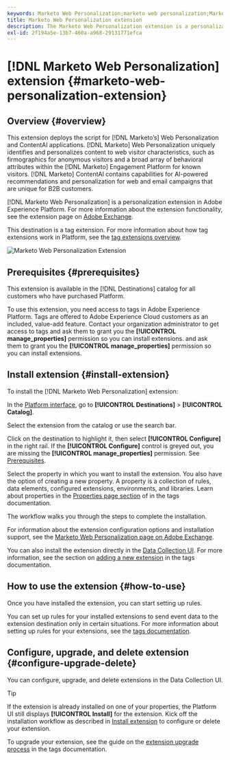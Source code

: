 ```yaml
---
keywords: Marketo Web Personalization;marketo web personalization;Marketo Web Personalization extension;marketo web personalization extension;marketo;Marketo
title: Marketo Web Personalization extension
description: The Marketo Web Personalization extension is a personalization destination in Adobe Experience Platform. For more information about the extension functionality, see the extension page on Adobe Exchange.
exl-id: 2f194a5e-13b7-460a-a968-29131771efca
---
```

# [!DNL Marketo Web Personalization] extension {#marketo-web-personalization-extension}

## Overview {#overview}

This extension deploys the script for [!DNL Marketo’s] Web Personalization and ContentAI applications. [!DNL Marketo] Web Personalization uniquely identifies and personalizes content to web visitor characteristics, such as firmographics for anonymous visitors and a broad array of behavioral attributes within the [!DNL Marketo] Engagement Platform for known visitors. [!DNL Marketo] ContentAI contains capabilities for AI-powered recommendations and personalization for web and email campaigns that are unique for B2B customers.

[!DNL Marketo Web Personalization] is a personalization extension in Adobe Experience Platform. For more information about the extension functionality, see the extension page on [Adobe Exchange](https://exchange.adobe.com/experiencecloud.details.101232.marketo-web-personalization.html).

This destination is a tag extension. For more information about how tag extensions work in Platform, see the [tag extensions overview](../launch-extensions/overview.md).

![Marketo Web Personalization Extension](../../assets/catalog/personalization/marketo-web-personalization/catalog.png)

## Prerequisites {#prerequisites}

This extension is available in the [!DNL Destinations] catalog for all customers who have purchased Platform.

To use this extension, you need access to tags in Adobe Experience Platform. Tags are offered to Adobe Experience Cloud customers as an included, value-add feature. Contact your organization administrator to get access to tags and ask them to grant you the **[!UICONTROL manage_properties]** permission so you can install extensions. and ask them to grant you the **[!UICONTROL manage_properties]** permission so you can install extensions.

## Install extension {#install-extension}

To install the [!DNL Marketo Web Personalization] extension:

In the [Platform interface](http://platform.adobe.com/), go to **[!UICONTROL Destinations]** > **[!UICONTROL Catalog]**.

Select the extension from the catalog or use the search bar.

Click on the destination to highlight it, then select **[!UICONTROL Configure]** in the right rail. If the **[!UICONTROL Configure]** control is greyed out, you are missing the **[!UICONTROL manage_properties]** permission. See [Prerequisites](#prerequisites).

Select the property in which you want to install the extension. You also have the option of creating a new property. A property is a collection of rules, data elements, configured extensions, environments, and libraries. Learn about properties in the [Properties page section](../../../tags/ui/administration/companies-and-properties.md#properties-page) of in the tags documentation.

The workflow walks you through the steps to complete the installation.

For information about the extension configuration options and installation support, see the [Marketo Web Personalization page on Adobe Exchange](https://exchange.adobe.com/experiencecloud.details.101232.marketo-web-personalization.html).

You can also install the extension directly in the [Data Collection UI](https://experience.adobe.com/#/data-collection/). For more information, see the section on [adding a new extension](../../../tags/ui/managing-resources/extensions/overview.md#add-a-new-extension) in the tags documentation.

## How to use the extension {#how-to-use}

Once you have installed the extension, you can start setting up rules.

You can set up rules for your installed extensions to send event data to the extension destination only in certain situations. For more information about setting up rules for your extensions, see the [tags documentation](../../../tags/ui/managing-resources/rules.md).

## Configure, upgrade, and delete extension {#configure-upgrade-delete}

You can configure, upgrade, and delete extensions in the Data Collection UI.

>[!TIP]
>
>If the extension is already installed on one of your properties, the Platform UI still displays **[!UICONTROL Install]** for the extension. Kick off the installation workflow as described in [Install extension](#install-extension) to configure or delete your extension.

To upgrade your extension, see the guide on the [extension upgrade process](../../../tags/ui/managing-resources/extensions/extension-upgrade.md) in the tags documentation.
